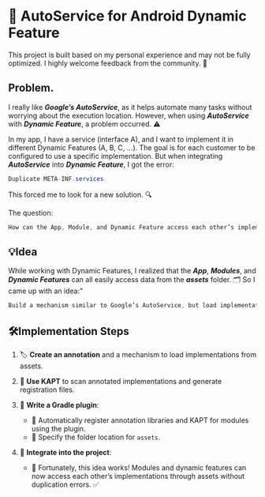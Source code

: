 # 🚀 AutoService for Android Dynamic Feature

This project is built based on my personal experience and may not be fully optimized. I highly welcome feedback from the community. 🙏

## Problem.

I really like ***Google’s AutoService***, as it helps automate many tasks without worrying about the execution location. However, when using ***AutoService*** with ***Dynamic Feature***, a problem occurred. ⚠️

In my app, I have a service (interface A), and I want to implement it in different Dynamic Features (A, B, C, …). The goal is for each customer to be configured to use a specific implementation.
But when integrating ***AutoService*** into ***Dynamic Feature***, I got the error:

```java
Duplicate META-INF.services
```
This forced me to look for a new solution. 🔍

The question:

```java
How can the App, Module, and Dynamic Feature access each other’s implementations without causing duplication errors? 🤔
```


## 💡Idea

While working with Dynamic Features, I realized that the ***App***, ***Modules***, and ***Dynamic Features*** can all easily access data from the ***assets*** folder. 🗂️
So I came up with an idea:"

```java
Build a mechanism similar to Google’s AutoService, but load implementations through assets instead of META-INF. ✨
```

## 🛠️Implementation Steps

1. 🏷️ **Create an annotation** and a mechanism to load implementations from assets.

2. 🔧 **Use KAPT** to scan annotated implementations and generate registration files.

3. 📝 **Write a Gradle plugin**:
    - 🔌 Automatically register annotation libraries and KAPT for modules using the plugin.
    - 📁 Specify the folder location for `assets`.

4. 🚀 **Integrate into the project**:
    - 🎉 Fortunately, this idea works! Modules and dynamic features can now access each other’s implementations through assets without duplication errors. ✅
